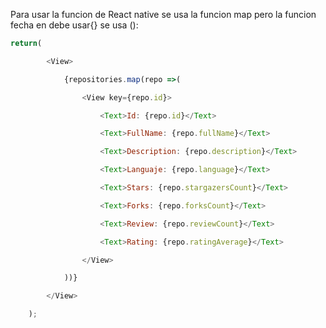Para usar la funcion de React native se usa la funcion map pero la funcion fecha en debe usar{} se usa ():

````javascript
return(

        <View>

            {repositories.map(repo =>(

                <View key={repo.id}>

                    <Text>Id: {repo.id}</Text>

                    <Text>FullName: {repo.fullName}</Text>

                    <Text>Description: {repo.description}</Text>

                    <Text>Languaje: {repo.language}</Text>

                    <Text>Stars: {repo.stargazersCount}</Text>

                    <Text>Forks: {repo.forksCount}</Text>

                    <Text>Review: {repo.reviewCount}</Text>

                    <Text>Rating: {repo.ratingAverage}</Text>

                </View>

            ))}

        </View>

    );
````
